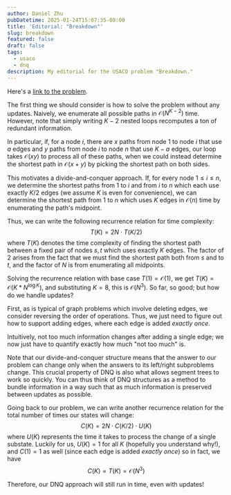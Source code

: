 ```yaml
---
author: Daniel Zhu
pubDatetime: 2025-01-24T15:07:35-08:00
title: 'Editorial: "Breakdown"'
slug: breakdown
featured: false
draft: false
tags:
  - usaco
  - dnq
description: My editorial for the USACO problem "Breakdown."
---
```

Here's a [link to the problem](https://usaco.org/index.php?page=viewproblem2&cpid=1260).

The first thing we should consider is how to solve the problem without any updates. Naively, we enumerate all possible paths in $\mathcal{O}(N^{K - 2})$ time. However, note that simply writing $K - 2$ nested loops recomputes a ton of redundant information.

In particular, if, for a node $i$, there are $x$ paths from node 1 to node $i$ that use $a$ edges and $y$ paths from node $i$ to node $n$ that use $K - a$ edges, our loop takes $\mathcal{O}(xy)$ to process all of these paths, when we could instead determine the shortest path in $\mathcal{O}(x + y)$ by picking the shortest path on both sides.

This motivates a divide-and-conquer approach. If, for every node $1 \leq i \leq n$, we determine the shortest paths from $1$ to $i$ and from $i$ to $n$ which each use exactly $K / 2$ edges (we assume $K$ is even for convenience),
we can determine the shortest path from $1$ to $n$ which uses $K$ edges in $\mathcal{O}(n)$ time by enumerating the path's midpoint.

Thus, we can write the following recurrence relation for time complexity:
$$
T(K) = 2N \cdot T(K / 2)
$$
where $T(K)$ denotes the time complexity of finding the shortest path between a fixed pair of nodes $s, t$ which uses exactly $K$ edges. The factor of 2 arises from the fact that we must find the shortest path both from $s$ and to $t$, and the factor of $N$ is from enumerating all midpoints.

Solving the recurrence relation with base case $T(1) = \mathcal{O}(1)$, we get 
$T(K) = \mathcal{O}(K * N^{\log K})$, and substituting $K = 8$, this is $\mathcal{O}(N^3)$. So far, so good;
but how do we handle updates?

First, as is typical of graph problems which involve deleting edges, we consider
reversing the order of operations. Thus, we just need to figure out how to support adding edges, where each edge is added *exactly once*.

Intuitively, not too much information changes after adding a single edge;
we now just have to quantify exactly how much "not too much" is.

Note that our divide-and-conquer structure means that the answer to our problem
can change only when the answers to its left/right subproblems change. This
crucial property of DNQ is also what allows segment trees to work so quickly. You
can thus think of DNQ structures as a method to bundle information in a way such
that as much information is preserved between updates as possible.

Going back to our problem, we can write another recurrence relation for the total
number of times our states will change:
$$
C(K) = 2N\cdot C(K/2) \cdot U(K)
$$
where $U(K)$ represents the time it takes to process the change of a single substate. Luckily for us, $U(K) = 1$ for all $K$ (hopefully you understand why!), and $C(1) = 1$ as well (since each edge is added *exactly once*) so in fact, we have 
$$
C(K) = T(K) = \mathcal{O}(N^3)
$$

Therefore, our DNQ approach will still run in time, even with updates!